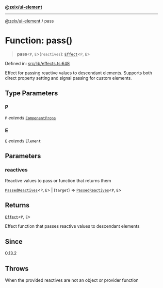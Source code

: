 [**@zeix/ui-element**](../README.md)

***

[@zeix/ui-element](../globals.md) / pass

# Function: pass()

> **pass**\<`P`, `E`\>(`reactives`): [`Effect`](../type-aliases/Effect.md)\<`P`, `E`\>

Defined in: [src/lib/effects.ts:648](https://github.com/zeixcom/ui-element/blob/d13febaf363936558771161c1c4f66e2034f5ec3/src/lib/effects.ts#L648)

Effect for passing reactive values to descendant elements.
Supports both direct property setting and signal passing for custom elements.

## Type Parameters

### P

`P` *extends* [`ComponentProps`](../type-aliases/ComponentProps.md)

### E

`E` *extends* `Element`

## Parameters

### reactives

Reactive values to pass or function that returns them

[`PassedReactives`](../type-aliases/PassedReactives.md)\<`P`, `E`\> | (`target`) => [`PassedReactives`](../type-aliases/PassedReactives.md)\<`P`, `E`\>

## Returns

[`Effect`](../type-aliases/Effect.md)\<`P`, `E`\>

Effect function that passes reactive values to descendant elements

## Since

0.13.2

## Throws

When the provided reactives are not an object or provider function
